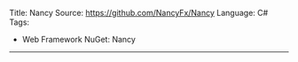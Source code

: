 Title: Nancy
Source:  https://github.com/NancyFx/Nancy
Language: C#
Tags:
  - Web Framework
NuGet: Nancy
---
